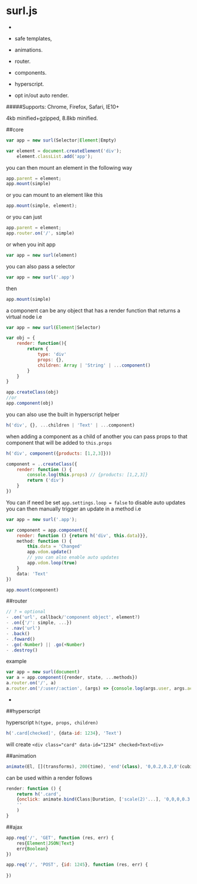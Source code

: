 # surl.js
-

- safe templates,  
- animations.
- router.
- components.
- hyperscript.
- opt in/out auto render. 

#####Supports: Chrome, Firefox, Safari, IE10+

4kb minified+gzipped, 8.8kb minified.

##core

```javascript
var app = new surl(Selector|Element|Empty)
```

```javascript
var element = document.createElement('div');
	element.classList.add('app');
```
you can then mount an element in the following way

```javascript
app.parent = element;
app.mount(simple)
```
or you can mount to an element like this

```javascript
app.mount(simple, element);
```

or you can just

```javascript
app.parent = element;
app.router.on('/', simple)
```

or when you init app

```javascript
var app = new surl(element) 
```
you can also pass a selector

```javascript
var app = new surl('.app')
```
then 

```javascript
app.mount(simple)

```
a component can be any object that has a render function that
returns a virtual node i.e

```javascript
var app = new surl(Element|Selector)

var obj = {
	render: function(){
		return {
			type: 'div'
			props: {},
			children: Array | 'String' | ...component()
		}
	}
}

app.createClass(obj)
//or
app.component(obj)

```
you can also use the built in hyperscript helper 

```javascript
h('div', {}, ...children | 'Text' | ...component)
```
when adding a component as a child of another you can pass props to that component that will be added to `this.props`

```javascript
h('div', component({products: [1,2,3]}))

component = ..createClass({
	render: function () {
		console.log(this.props) // {products: [1,2,3]}
		return ('div')
	}
})
```

You can if need be set `app.settings.loop = false`
to disable auto updates
you can then manually trigger an update in a method i.e

```javascript
var app = new surl('.app');

var component = app.component({
	render: function () {return h('div', this.data)}},
	method: function () {
		this.data = 'Changed'
		app.vdom.update()
		// you can also enable auto updates
		app.vdom.loop(true)
	}
	data: 'Text'
})

app.mount(component)
```

##router

```javascript
// ? = optional
- .on('url', callback/'component object', element?) 
- .on({'/': simple, ...})
- .nav('url')
- .back()
- .foward()
- .go(-Number) || .go(+Number)
- .destroy()
```
example

```javascript
var app = new surl(document)
var a = app.component({render, state, ...methods})
a.router.on('/', a)
a.router.on('/:user/:action', (args) => {console.log(args.user, args.action)})
```
-
##hyperscript

hyperscript `h(type, props, children)`

```javascript
h('.card[checked]', {data-id: 1234}, 'Text')
```
will create ```<div class="card" data-id="1234" checked>Text<div>```

##animation
```javascript
animate(El, [](transforms), 200(time), 'end'(class), '0,0.2,0.2,0'(cubic-easing))
```

can be used within a render follows

```javascript
render: function () {
	return h('.card', 
	{onclick: animate.bind(Class|Duration, ['scale(2)'...], '0,0,0,0.3')}, 
	''
	)
}
```

##ajax

```javascript
app.req('/', 'GET', function (res, err) {
	res{Element|JSON|Text}
	err{Boolean}
})

app.req('/', 'POST', {id: 1245}, function (res, err) {
	
})
```